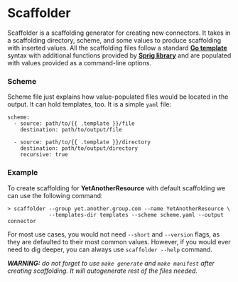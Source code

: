 # Scaffolder

Scaffolder is a scaffolding generator for creating new connectors. It takes in a scaffolding
directory, scheme, and some values to produce scaffolding with inserted values. All the scaffolding files
follow a standard [**Go template**](https://golang.org/pkg/text/template/) syntax with additional functions provided by
[**Sprig library**](https://github.com/Masterminds/sprig) and are populated with values provided as a command-line options.

### Scheme
Scheme file just explains how value-populated files would be located in the output. It can hold templates, 
too. It is a simple `yaml` file:

```
scheme:
  - source: path/to/{{ .template }}/file
    destination: path/to/output/file

  - source: path/to/{{ .template }}/directory
    destination: path/to/output/directory
    recursive: true
```

### Example
To create scaffolding for **YetAnotherResource** with default scaffolding we can use the following command:
```shell
> scaffolder --group yet.another.group.com --name YetAnotherResource \
             --templates-dir templates --scheme scheme.yaml --output connector
```

For most use cases, you would not need `--short` and `--version` flags, as they are defaulted to their most common values.
However, if you would ever need to dig deeper, you can always use `scaffolder --help` command.

*__WARNING:__ do not forget to use `make generate` and `make manifest` after creating scaffolding. It will autogenerate rest of the files needed.*
